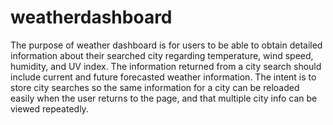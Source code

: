 # weatherdashboard
The purpose of weather dashboard is for users to be able to obtain detailed information about their searched city regarding temperature, wind speed, humidity, and UV index.
The information returned from a city search should include current and future forecasted weather information.
The intent is to store city searches so the same information for a city can be reloaded easily when the user returns to the page, and that multiple city info can be viewed 
repeatedly.
